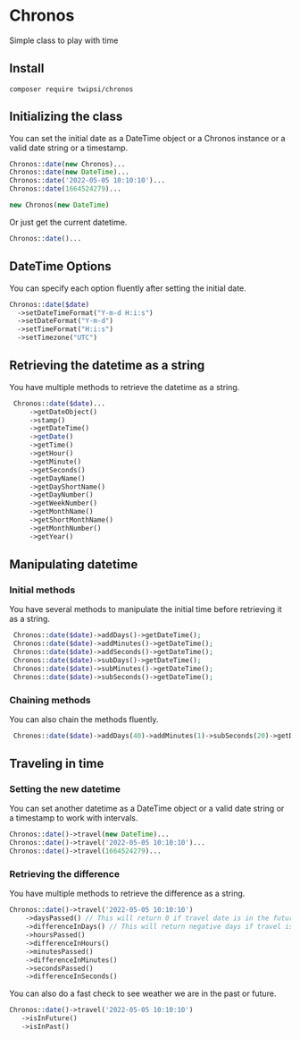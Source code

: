 # Chronos
 Simple class to play with time

 ## Install
 ```
 composer require twipsi/chronos
 ```

## Initializing the class

 You can set the initial date as a DateTime object or a Chronos instance or a valid date string or a timestamp.

 ```php
 Chronos::date(new Chronos)...
 Chronos::date(new DateTime)...
 Chronos::date('2022-05-05 10:10:10')...
 Chronos::date(1664524279)...

 new Chronos(new DateTime)
 ```

 Or just get the current datetime.

  ```php
 Chronos::date()...
 ```

 ## DateTime Options

 You can specify each option fluently after setting the initial date.

  ```php
 Chronos::date($date)
    ->setDateTimeFormat("Y-m-d H:i:s")
    ->setDateFormat("Y-m-d")
    ->setTimeFormat("H:i:s")
    ->setTimezone("UTC")
 ```

## Retrieving the datetime as a string

  You have multiple methods to retrieve the datetime as a string.

```php
 Chronos::date($date)...
     ->getDateObject()
     ->stamp()
     ->getDateTime()
     ->getDate()
     ->getTime()
     ->getHour()
     ->getMinute()
     ->getSeconds()
     ->getDayName()
     ->getDayShortName()
     ->getDayNumber()
     ->getWeekNumber()
     ->getMonthName()
     ->getShortMonthName()
     ->getMonthNumber()
     ->getYear()
 ```

## Manipulating datetime

### Initial methods

  You have several methods to manipulate the initial time before retrieving it as a string.

```php
 Chronos::date($date)->addDays()->getDateTime();
 Chronos::date($date)->addMinutes()->getDateTime();
 Chronos::date($date)->addSeconds()->getDateTime();
 Chronos::date($date)->subDays()->getDateTime();
 Chronos::date($date)->subMinutes()->getDateTime();
 Chronos::date($date)->subSeconds()->getDateTime();
 ```

### Chaining methods

 You can also chain the methods fluently.

```php
 Chronos::date($date)->addDays(40)->addMinutes(1)->subSeconds(20)->getDateTime();
 ```

 ## Traveling in time

 ### Setting the new datetime

 You can set another datetime as a DateTime object or a valid date string or a timestamp to work with intervals.

 ```php
 Chronos::date()->travel(new DateTime)...
 Chronos::date()->travel('2022-05-05 10:10:10')...
 Chronos::date()->travel(1664524279)...
 ```

 ### Retrieving the difference

 You have multiple methods to retrieve the difference as a string.

 ```php
 Chronos::date()->travel('2022-05-05 10:10:10')
     ->daysPassed() // This will return 0 if travel date is in the future.
     ->differenceInDays() // This will return negative days if travel is in the past.
     ->hoursPassed()
     ->differenceInHours()
     ->minutesPassed()
     ->differenceInMinutes()
     ->secondsPassed()
     ->differenceInSeconds()
 ```

 You can also do a fast check to see weather we are in the past or future.

  ```php
 Chronos::date()->travel('2022-05-05 10:10:10')
     ->isInFuture()
     ->isInPast()
 ```
